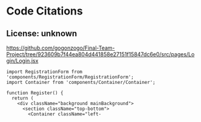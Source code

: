 # Code Citations

## License: unknown
https://github.com/gogonzogo/Final-Team-Project/tree/923609b7f44ea804d441858e27151f15847dc6e0/src/pages/Login/Login.jsx
```
import RegistrationForm from 'components/RegistrationForm/RegistrationForm';
import Container from 'components/Container/Container';

function Register() {
  return (
    <div className="background mainBackground">
      <section className="top-bottom">
        <Container className="left-
```

